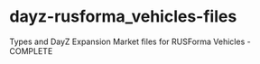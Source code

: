 # dayz-rusforma_vehicles-files
Types and DayZ Expansion Market files for RUSForma Vehicles - COMPLETE
